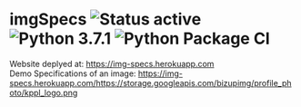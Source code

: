 # imgSpecs ![Status active](https://img.shields.io/badge/Status-active%20development-2eb3c1.svg) ![Python 3.7.1](https://img.shields.io/badge/Python-3.7.1-blue.svg) ![Python Package CI](../../workflows/Python%20package/badge.svg)   
Website deplyed at: https://img-specs.herokuapp.com   
Demo Specifications of an image: https://img-specs.herokuapp.com/https://storage.googleapis.com/bizupimg/profile_photo/kppl_logo.png   

